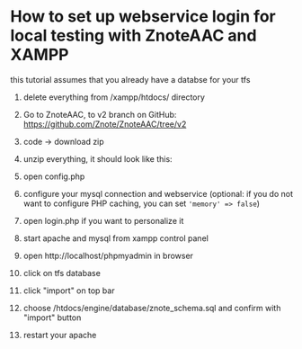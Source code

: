 # How to set up webservice login for local testing with ZnoteAAC and XAMPP
this tutorial assumes that you already have a databse for your tfs

1. delete everything from /xampp/htdocs/ directory

2. Go to ZnoteAAC, to v2 branch on GitHub:
https://github.com/Znote/ZnoteAAC/tree/v2

3. code -> download zip

4. unzip everything, it should look like this:
[]()

5. open config.php

6. configure your mysql connection and webservice
(optional: if you do not want to configure PHP caching, you can set `'memory' => false`)

[]()
[]()

7. open login.php if you want to personalize it

8. start apache and mysql from xampp control panel

9. open http://localhost/phpmyadmin in browser

10. click on tfs database

11. click "import" on top bar

12. choose /htdocs/engine/database/znote_schema.sql and confirm with "import" button

13. restart your apache
